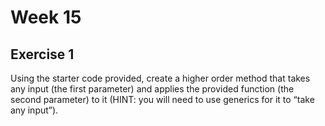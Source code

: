 # Week 15

## Exercise 1
Using the starter code provided, create a higher order method that takes any input (the first parameter) and applies the provided function (the second parameter) to it (HINT:  you will need to use generics for it to “take any input”).

